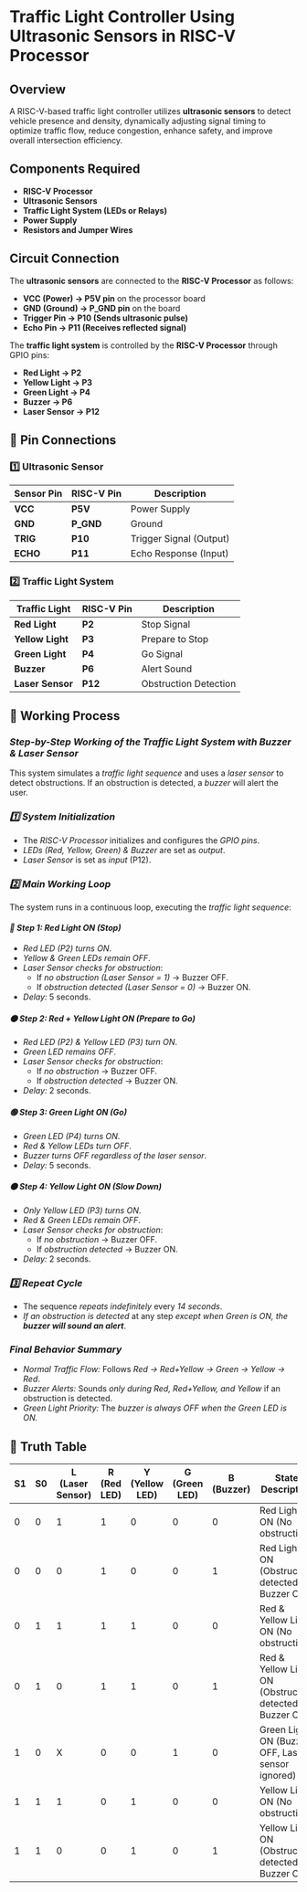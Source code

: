 # Traffic Light Controller Using Ultrasonic Sensors in RISC-V Processor

## **Overview**  
A RISC-V-based traffic light controller utilizes **ultrasonic sensors** to detect vehicle presence and density, dynamically adjusting signal timing to optimize traffic flow, reduce congestion, enhance safety, and improve overall intersection efficiency.  

## **Components Required**  
- **RISC-V Processor**  
- **Ultrasonic Sensors**  
- **Traffic Light System (LEDs or Relays)**  
- **Power Supply**  
- **Resistors and Jumper Wires**  

## **Circuit Connection**  
The **ultrasonic sensors** are connected to the **RISC-V Processor** as follows:  
- **VCC (Power) → P5V pin** on the processor board  
- **GND (Ground) → P_GND pin** on the board  
- **Trigger Pin → P10 (Sends ultrasonic pulse)**  
- **Echo Pin → P11 (Receives reflected signal)**  

The **traffic light system** is controlled by the **RISC-V Processor** through GPIO pins:  
- **Red Light → P2**  
- **Yellow Light → P3**  
- **Green Light → P4**  
- **Buzzer → P6**  
- **Laser Sensor → P12**  

## 📌 **Pin Connections**  
### **1️⃣ Ultrasonic Sensor**  
| **Sensor Pin** | **RISC-V Pin** | **Description** |  
|---------------|----------------|----------------|  
| **VCC**       | **P5V**        | Power Supply  |  
| **GND**       | **P_GND**      | Ground        |  
| **TRIG**      | **P10**        | Trigger Signal (Output) |  
| **ECHO**      | **P11**        | Echo Response (Input) |  

### **2️⃣ Traffic Light System**  
| **Traffic Light** | **RISC-V Pin** | **Description** |  
|------------------|----------------|----------------|  
| **Red Light**     | **P2**         | Stop Signal |  
| **Yellow Light**  | **P3**         | Prepare to Stop |  
| **Green Light**   | **P4**         | Go Signal |  
| **Buzzer**        | **P6**         | Alert Sound |  
| **Laser Sensor**  | **P12**        | Obstruction Detection |  

## 📌 **Working Process**  
### *Step-by-Step Working of the Traffic Light System with Buzzer & Laser Sensor*  
This system simulates a *traffic light sequence* and uses a *laser sensor* to detect obstructions. If an obstruction is detected, a *buzzer* will alert the user.  

### *1️⃣ System Initialization*  
- The *RISC-V Processor* initializes and configures the *GPIO pins*.  
- *LEDs (Red, Yellow, Green) & Buzzer* are set as *output*.  
- *Laser Sensor* is set as *input* (P12).  

### *2️⃣ Main Working Loop*  
The system runs in a continuous loop, executing the *traffic light sequence*:  

#### *🔴 Step 1: Red Light ON (Stop)*  
- *Red LED (P2) turns ON*.  
- *Yellow & Green LEDs remain OFF*.  
- *Laser Sensor checks for obstruction*:  
  - If *no obstruction (Laser Sensor = 1)* → Buzzer OFF.  
  - If *obstruction detected (Laser Sensor = 0)* → Buzzer ON.  
- *Delay:* 5 seconds.  

#### *🟠 Step 2: Red + Yellow Light ON (Prepare to Go)*  
- *Red LED (P2) & Yellow LED (P3) turn ON*.  
- *Green LED remains OFF*.  
- *Laser Sensor checks for obstruction*:  
  - If *no obstruction* → Buzzer OFF.  
  - If *obstruction detected* → Buzzer ON.  
- *Delay:* 2 seconds.  

#### *🟢 Step 3: Green Light ON (Go)*  
- *Green LED (P4) turns ON*.  
- *Red & Yellow LEDs turn OFF*.  
- *Buzzer turns OFF regardless of the laser sensor*.  
- *Delay:* 5 seconds.  

#### *🟠 Step 4: Yellow Light ON (Slow Down)*  
- *Only Yellow LED (P3) turns ON*.  
- *Red & Green LEDs remain OFF*.  
- *Laser Sensor checks for obstruction*:  
  - If *no obstruction* → Buzzer OFF.  
  - If *obstruction detected* → Buzzer ON.  
- *Delay:* 2 seconds.  

### *3️⃣ Repeat Cycle*  
- The sequence *repeats indefinitely* every *14 seconds*.  
- *If an obstruction is detected* at any step *except when Green is ON, the **buzzer will sound an alert***.  

### *Final Behavior Summary*  
- *Normal Traffic Flow:* Follows *Red → Red+Yellow → Green → Yellow → Red*.  
- *Buzzer Alerts:* Sounds *only during Red, Red+Yellow, and Yellow* if an obstruction is detected.  
- *Green Light Priority:* The *buzzer is always OFF when the Green LED is ON.*  

## 📌 **Truth Table**  
| **S1** | **S0** | **L (Laser Sensor)** | **R (Red LED)** | **Y (Yellow LED)** | **G (Green LED)** | **B (Buzzer)** | **State Description** |  
|------|------|----------------|-------------|--------------|-------------|------------|------------------|  
| 0    | 0    | 1              | 1           | 0            | 0           | 0          | Red Light ON (No obstruction) |  
| 0    | 0    | 0              | 1           | 0            | 0           | 1          | Red Light ON (Obstruction detected - Buzzer ON) |  
| 0    | 1    | 1              | 1           | 1            | 0           | 0          | Red & Yellow Light ON (No obstruction) |  
| 0    | 1    | 0              | 1           | 1            | 0           | 1          | Red & Yellow Light ON (Obstruction detected - Buzzer ON) |  
| 1    | 0    | X              | 0           | 0            | 1           | 0          | Green Light ON (Buzzer OFF, Laser sensor ignored) |  
| 1    | 1    | 1              | 0           | 1            | 0           | 0          | Yellow Light ON (No obstruction) |  
| 1    | 1    | 0              | 0           | 1            | 0           | 1          | Yellow Light ON (Obstruction detected - Buzzer ON) |  
